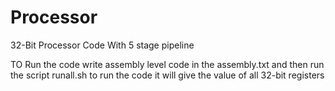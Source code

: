 # Processor
32-Bit Processor Code With 5 stage pipeline   

TO Run the code write assembly level code in the assembly.txt and then run the script runall.sh to run the code it will give the value of all 32-bit registers
